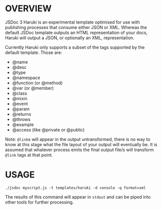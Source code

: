 OVERVIEW
========

JSDoc 3 Haruki is an experimental template optimised for use with publishing processes that consume either JSON or XML. Whereas the default JSDoc template outputs an HTML representation of your docs, Haruki will output a JSON, or optionally an XML, representation.

Currently Haruki only supports a subset of the tags supported by the default template. Those are:

  * @name
  * @desc
  * @type
  * @namespace
  * @function (or @method)
  * @var (or @member)
  * @class
  * @mixin
  * @event
  * @param
  * @returns
  * @throws
  * @example
  * @access (like @private or @public)

Note: `@link`s will appear in the output untransformed, there is no way to know at this stage what the file layout of your output will eventually be. It is assumed that whatever process emits the final output file/s will transform `@link` tags at that point.

USAGE
=====

    ./jsdoc myscript.js -t templates/haruki -d console -q format=xml

The results of this command will appear in `stdout` and can be piped into other tools for further processing.